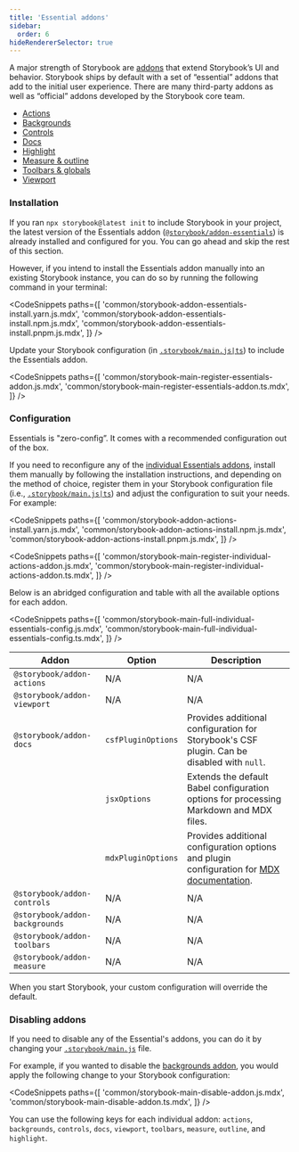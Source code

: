 ```yaml
---
title: 'Essential addons'
sidebar:
  order: 6
hideRendererSelector: true
---
```


A major strength of Storybook are [addons](https://storybook.js.org/addons) that extend Storybook’s UI and behavior. Storybook ships by default with a set of “essential” addons that add to the initial user experience. There are many third-party addons as well as “official” addons developed by the Storybook core team.

- [Actions](./actions.md)
- [Backgrounds](./backgrounds.md)
- [Controls](./controls.md)
- [Docs](../writing-docs/index.md)
- [Highlight](./highlight.md)
- [Measure & outline](./measure-and-outline.md)
- [Toolbars & globals](./toolbars-and-globals.md)
- [Viewport](./viewport.md)

### Installation

If you ran `npx storybook@latest init` to include Storybook in your project, the latest version of the Essentials addon ([`@storybook/addon-essentials`](https://storybook.js.org/addons/tag/essentials)) is already installed and configured for you. You can go ahead and skip the rest of this section.

However, if you intend to install the Essentials addon manually into an existing Storybook instance, you can do so by running the following command in your terminal:

<CodeSnippets
paths={[
'common/storybook-addon-essentials-install.yarn.js.mdx',
'common/storybook-addon-essentials-install.npm.js.mdx',
'common/storybook-addon-essentials-install.pnpm.js.mdx',
]}
/>

Update your Storybook configuration (in [`.storybook/main.js|ts`](../configure/index.md#configure-story-rendering)) to include the Essentials addon.

<CodeSnippets
paths={[
'common/storybook-main-register-essentials-addon.js.mdx',
'common/storybook-main-register-essentials-addon.ts.mdx',
]}
/>

### Configuration

Essentials is "zero-config”. It comes with a recommended configuration out of the box.

If you need to reconfigure any of the [individual Essentials addons](https://storybook.js.org/addons/tag/essentials), install them manually by following the installation instructions, and depending on the method of choice, register them in your Storybook configuration file (i.e., [`.storybook/main.js|ts`](../configure/index.md#configure-story-rendering)) and adjust the configuration to suit your needs. For example:

<CodeSnippets
paths={[
'common/storybook-addon-actions-install.yarn.js.mdx',
'common/storybook-addon-actions-install.npm.js.mdx',
'common/storybook-addon-actions-install.pnpm.js.mdx',
]}
/>

<CodeSnippets
paths={[
'common/storybook-main-register-individual-actions-addon.js.mdx',
'common/storybook-main-register-individual-actions-addon.ts.mdx',
]}
/>

Below is an abridged configuration and table with all the available options for each addon.

<CodeSnippets
paths={[
'common/storybook-main-full-individual-essentials-config.js.mdx',
'common/storybook-main-full-individual-essentials-config.ts.mdx',
]}
/>

| Addon                          | Option             | Description                                                                                                                                              |
| ------------------------------ | ------------------ | -------------------------------------------------------------------------------------------------------------------------------------------------------- |
| `@storybook/addon-actions`     | N/A                | N/A                                                                                                                                                      |
| `@storybook/addon-viewport`    | N/A                | N/A                                                                                                                                                      |
| `@storybook/addon-docs`        | `csfPluginOptions` | Provides additional configuration for Storybook's CSF plugin. Can be disabled with `null`.                                                               |
|                                | `jsxOptions`       | Extends the default Babel configuration options for processing Markdown and MDX files.                                                                   |
|                                | `mdxPluginOptions` | Provides additional configuration options and plugin configuration for [MDX documentation](../writing-docs/mdx.md#lack-of-github-flavored-markdown-gfm). |
| `@storybook/addon-controls`    | N/A                | N/A                                                                                                                                                      |
| `@storybook/addon-backgrounds` | N/A                | N/A                                                                                                                                                      |
| `@storybook/addon-toolbars`    | N/A                | N/A                                                                                                                                                      |
| `@storybook/addon-measure`     | N/A                | N/A                                                                                                                                                      |

When you start Storybook, your custom configuration will override the default.

### Disabling addons

If you need to disable any of the Essential's addons, you can do it by changing your [`.storybook/main.js`](../configure/index.md#configure-story-rendering) file.

For example, if you wanted to disable the [backgrounds addon](./backgrounds.md), you would apply the following change to your Storybook configuration:

<CodeSnippets
paths={[
'common/storybook-main-disable-addon.js.mdx',
'common/storybook-main-disable-addon.ts.mdx',
]}
/>

<Callout variant="info" icon="💡">

You can use the following keys for each individual addon: `actions`, `backgrounds`, `controls`, `docs`, `viewport`, `toolbars`, `measure`, `outline`, and `highlight`.

</Callout>
